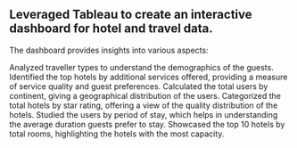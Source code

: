 Leveraged Tableau to create an interactive dashboard for hotel and travel data.
-
The dashboard provides insights into various aspects:

Analyzed traveller types to understand the demographics of the guests.
Identified the top hotels by additional services offered, providing a measure of service quality and guest preferences.
Calculated the total users by continent, giving a geographical distribution of the users.
Categorized the total hotels by star rating, offering a view of the quality distribution of the hotels.
Studied the users by period of stay, which helps in understanding the average duration guests prefer to stay.
Showcased the top 10 hotels by total rooms, highlighting the hotels with the most capacity.
